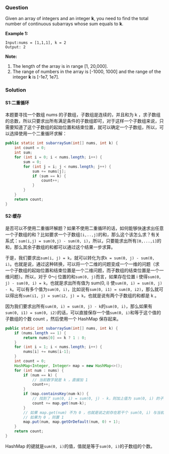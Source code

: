 ### Question

Given an array of integers and an integer **k**, you need to find the total number of continuous subarrays whose sum equals to **k**.

**Example 1:**

```
Input:nums = [1,1,1], k = 2
Output: 2
```

**Note:**

1.  The length of the array is in range [1, 20,000].
2.  The range of numbers in the array is [-1000, 1000] and the range of the integer **k** is [-1e7, 1e7].

### Solution

#### S1:二重循环

本题要寻找一个数组 nums 的子数组，子数组是连续的，并且和为 k ，求子数组的总数，所以只要求出所有满足条件的子数组即可，对于这样一个子数组来说，只需要知道了这个子数组的起始位置和结束位置，就可以确定一个子数组，所以，可以选择使用一个二重循环求解：

```java
public static int subarraySum(int[] nums, int k) {
    int count = 0;
    int sum;
    for (int i = 0; i < nums.length; i++) {
        sum = 0;
        for (int j = i; j < nums.length; j++) {
            sum += nums[j];
            if (sum == k) {
                count++;
            }
        }
    }
    return count;
}
```

#### S2:缓存

是否可以不使用二重循环解题？如果不使用二重循环的话，如何能够快速求出任意一个子数组的和？比如要求一个子数组`[i,..,j]`的和，那么这个该怎么求？有关系式：`sum(i,j) = sum(0,j) - sum(0, i)`，所以，只要能求出所有`[0,...,i]`的和，那么其余子数组的和都可以通过这个结果一步求算。

于是，我们要求出`sum(i, j) = k`，就可以转化为求`k = sum(0, j) - sum(0, i)`。也就是说，通过这种转换，可以将一个二维的问题变成一个一维的问题（求一个子数组的起始位置和结束位置是一个二维问题，而子数组的结束位置是一个一维问题）。所以，对于 0～j 位置的和`sum(0, j)`而言，如果存在位置 i 使得`sum(0, j) - sum(0, i) = k`，也就是求出所有值为 sum(0, i) 使`sum(0, i) = sum(0, j) - k`。可以有多个值为`sum(0, i)`，比如说有`sum(0, i1) = sum(0, i2)`，那么就可以得出有`sum(i1, j) = sum(i2, j) = k`，也就是说有两个子数组的和都是 k 。

因为我们要求出所有`sum(0, i) = sum(0, j) - k`的`sum(0, i)`，那么如果有`sum(0, i1) = sum(0, i2)`的话，可以直接保存一个值`sum(0, i)`和等于这个值的子数组的个数 count ，然后使用一个 HashMap 保存起来。

```java
public static int subarraySum(int[] nums, int k) {
    if (nums.length == 1) {
        return nums[0] == k ? 1 : 0;
    }
    for (int i = 1; i < nums.length; i++) {
        nums[i] += nums[i-1];
    }
    int count = 0;
    HashMap<Integer, Integer> map = new HashMap<>();
    for (int num : nums) {
        if (num == k) {
            // 当前数字就是 k ，直接加 1
            count++;
        }
        if (map.containsKey(num-k)) {
            // 找到了 sum(0, i) = sum(0, j) - k，则加上值为 sum(0, i) 的子数组的个数
            count += map.get(num-k);
        }
        // 如果 map.get(num) 不为 0 ，也就是说之前存在若干个 sum(0, i) 与当前的和相等，则整合
        // 如果为 0 ，则置 1
        map.put(num, map.getOrDefault(num, 0) + 1);
    }
    return count;
}
```

HashMap 的键就是`sum(0, i)`的值，值就是等于`sum(0, i)`的子数组的个数。